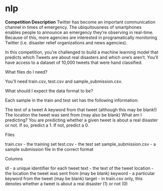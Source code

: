 # nlp
**Competition Description**
Twitter has become an important communication channel in times of emergency.
The ubiquitousness of smartphones enables people to announce an emergency they’re observing in real-time. Because of this, more agencies are interested in programatically monitoring Twitter (i.e. disaster relief organizations and news agencies).

In this competition, you’re challenged to build a machine learning model that predicts which Tweets are about real disasters and which one’s aren’t. You’ll have access to a dataset of 10,000 tweets that were hand classified.

What files do I need?

You'll need train.csv, test.csv and sample_submission.csv.

What should I expect the data format to be?

Each sample in the train and test set has the following information:

The text of a tweet
A keyword from that tweet (although this may be blank!)
The location the tweet was sent from (may also be blank)
What am I predicting?
You are predicting whether a given tweet is about a real disaster or not. If so, predict a 1. If not, predict a 0.

Files

train.csv - the training set
test.csv - the test set
sample_submission.csv - a sample submission file in the correct format

Columns

id - a unique identifier for each tweet
text - the text of the tweet
location - the location the tweet was sent from (may be blank)
keyword - a particular keyword from the tweet (may be blank)
target - in train.csv only, this denotes whether a tweet is about a real disaster (1) or not (0)
